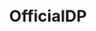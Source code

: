 ---
title: OfficialDP
crosslinks:
- drunkenpeasants
- SargonofAkkad
- The_Donald
- thedavidpakmanshow
- BoxingStreams
- KotakuInAction
- videos
- REEEEEEEEEE
- Anarchism
- LaurenSouthern
- AMAAggregator
- watchpeopledie
- antifa
- SargonHate
- CringeAnarchy
- socialism
- Pay_Respects
- rant
---